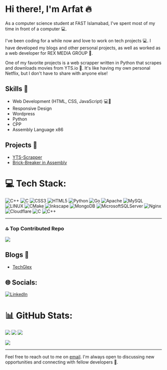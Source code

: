 # Hi there!, I'm Arfat 🔥

As a computer science student at FAST Islamabad, I've spent most of my time in front of a computer 💻.

I've been coding for a while now and love to work on tech projects 💻. I have developed my blogs and other personal projects, as well as worked as a web developer for REX MEDIA GROUP 💼. 

One of my favorite projects is a web scrapper written in Python that scrapes and downloads movies from YTS.io 🎥. It's like having my own personal Netflix, but I don't have to share with anyone else!

## Skills 💪
- Web Development (HTML, CSS, JavaScript) 💻🎨
- Responsive Design 
- Wordpress
- Python
- CPP
- Assembly Language x86

## Projects 🚀
- [YTS-Scrapper](https://github.com/arfatkh/YTSDownloader)
- [Brick-Breaker in Assembly ](https://github.com/arfatkh/BrickBreakerAssembly)


# 💻 Tech Stack:
![C++](https://img.shields.io/badge/c++-%2300599C.svg?style=for-the-badge&logo=c%2B%2B&logoColor=white) ![C](https://img.shields.io/badge/c-%2300599C.svg?style=for-the-badge&logo=c&logoColor=white) ![CSS3](https://img.shields.io/badge/css3-%231572B6.svg?style=for-the-badge&logo=css3&logoColor=white) ![HTML5](https://img.shields.io/badge/html5-%23E34F26.svg?style=for-the-badge&logo=html5&logoColor=white) ![Python](https://img.shields.io/badge/python-3670A0?style=for-the-badge&logo=python&logoColor=ffdd54) ![Go](https://img.shields.io/badge/go-%2300ADD8.svg?style=for-the-badge&logo=go&logoColor=white) ![Apache](https://img.shields.io/badge/apache-%23D42029.svg?style=for-the-badge&logo=apache&logoColor=white) ![MySQL](https://img.shields.io/badge/mysql-%2300f.svg?style=for-the-badge&logo=mysql&logoColor=white) ![LINUX](https://img.shields.io/badge/Linux-FCC624?style=for-the-badge&logo=linux&logoColor=black) ![CMake](https://img.shields.io/badge/CMake-%23008FBA.svg?style=for-the-badge&logo=cmake&logoColor=white) ![Inkscape](https://img.shields.io/badge/Inkscape-e0e0e0?style=for-the-badge&logo=inkscape&logoColor=080A13) ![MongoDB](https://img.shields.io/badge/MongoDB-%234ea94b.svg?style=for-the-badge&logo=mongodb&logoColor=white) ![MicrosoftSQLServer](https://img.shields.io/badge/Microsoft%20SQL%20Sever-CC2927?style=for-the-badge&logo=microsoft%20sql%20server&logoColor=white) ![Nginx](https://img.shields.io/badge/nginx-%23009639.svg?style=for-the-badge&logo=nginx&logoColor=white) ![Cloudflare](https://img.shields.io/badge/Cloudflare-F38020?style=for-the-badge&logo=Cloudflare&logoColor=white) ![C](https://img.shields.io/badge/c-%2300599C.svg?style=for-the-badge&logo=c&logoColor=white) ![C++](https://img.shields.io/badge/c++-%2300599C.svg?style=for-the-badge&logo=c%2B%2B&logoColor=white)

---

### 🔝 Top Contributed Repo
![](https://github-contributor-stats.vercel.app/api?username=arfatkh&limit=5&theme=dark&combine_all_yearly_contributions=true)

## Blogs 📝
- [TechGlex](https://techglex.blogspot.com)



## 🌐 Socials:
[![LinkedIn](https://img.shields.io/badge/LinkedIn-%230077B5.svg?logo=linkedin&logoColor=white)](https://linkedin.com/in/arfatkh) </br>



# 📊 GitHub Stats:
![](https://github-readme-stats.vercel.app/api?username=arfatkh&theme=dark&hide_border=true&include_all_commits=true&count_private=true)
![](https://github-readme-streak-stats.herokuapp.com/?user=arfatkh&theme=dark&hide_border=true)
![](https://github-readme-stats.vercel.app/api/top-langs/?username=arfatkh&theme=dark&hide_border=true&include_all_commits=true&count_private=true&layout=compact)

[![](https://visitcount.itsvg.in/api?id=arfatkh&icon=1&color=1)](https://visitcount.itsvg.in)


---
Feel free to reach out to me on [email](mailto:arfat@duck.com). I'm always open to discussing new opportunities and connecting with fellow developers 🤝.


